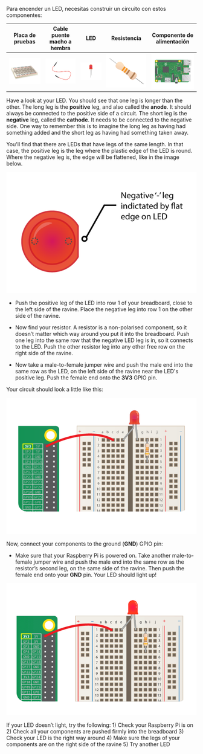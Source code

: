 Para encender un LED, necesitas construir un circuito con estos componentes:

| Placa de pruebas                     | Cable puente macho a hembra      | LED                    | Resistencia                      | Componente de alimentación             |
| ------------------------------------ | -------------------------------- | ---------------------- | -------------------------------- | -------------------------------------- |
| ![breadboard](images/breadboard.png) | ![mfjumper](images/mfjumper.png) | ![LED](images/led.png) | ![resistor](images/resistor.png) | ![raspberrypi](images/raspberrypi.png) |

Have a look at your LED. You should see that one leg is longer than the other. The long leg is the **positive** leg, and also called the **anode**. It should always be connected to the positive side of a circuit. The short leg is the **negative** leg,  called the **cathode**. It needs to be connected to the negative side. One way to remember this is to imagine the long leg as having had something added and the short leg as having had something taken away.

You'll find that there are LEDs that have legs of the same length. In that case, the positive leg is the leg where the plastic edge of the LED is round. Where the negative leg is, the edge will be flattened, like in the image below.

![LED Closeup](images/LEDcloseup.png)

+ Push the positive leg of the LED into row 1 of your breadboard, close to the left side of the ravine. Place the negative leg into row 1 on the other side of the ravine.

+ Now find your resistor. A resistor is a non-polarised component, so it doesn’t matter which way around you put it into the breadboard. Push one leg into the same row that the negative LED leg is in, so it connects to the LED. Push the other resistor leg into any other free row on the right side of the ravine.

+ Now take a male-to-female jumper wire and push the male end into the same row as the LED, on the left side of the ravine near the LED's positive leg. Push the female end onto the **3V3** GPIO pin.

Your circuit should look a little like this:

![Circuit Missing Ground](images/ground-missing.png)

Now, connect your components to the ground (**GND**) GPIO pin:

+ Make sure that your Raspberry Pi is powered on. Take another male-to-female jumper wire and push the male end into the same row as the resistor’s second leg, on the same side of the ravine. Then push the female end onto your **GND** pin. Your LED should light up!

![Circuit Current Flow](images/circuit-current-flow.gif)

If your LED doesn’t light, try the following: 1) Check your Raspberry Pi is on 2) Check all your components are pushed firmly into the breadboard 3) Check your LED is the right way around 4) Make sure the legs of your components are on the right side of the ravine 5) Try another LED
